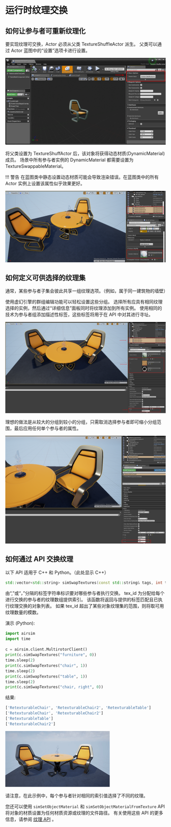 # 运行时纹理交换

## 如何让参与者可重新纹理化


要实现纹理可交换，Actor 必须从父类 TextureShuffleActor 派生。
父类可以通过 Actor 蓝图中的“设置”选项卡进行设置。


![Parent Class](images/tex_shuffle_actor.png)

将父类设置为 TextureShuffActor 后，该对象将获得动态材质(DynamicMaterial) 成员。
场景中所有参与者实例的 DynamicMaterial 都需要设置为 TextureSwappableMaterial。


!!! 警告
    在蓝图类中静态设置动态材质可能会导致渲染错误。在蓝图类中的所有 Actor 实例上设置该属性似乎效果更好。


![TextureSwappableMaterial](images/tex_swap_material.png)

## 如何定义可供选择的纹理集

通常，某些参与者子集会彼此共享一组纹理选项。（例如，属于同一建筑物的墙壁）


使用虚幻引擎的群组编辑功能可以轻松设置这些分组。
选择所有应具有相同纹理选择的实例，然后通过“详细信息”面板同时将纹理添加到所有实例。
使用相同的技术为参与者组添加描述性标签，这些标签将用于在 API 中对其进行寻址。


![Group Editing](images/tex_swap_group_editing.png)


理想的做法是从较大的分组到较小的分组，只需取消选择参与者即可缩小分组范围，最后应用任何单个参与者的属性。


![Subset Editing](images/tex_swap_subset.png)

## 如何通过 API 交换纹理

以下 API 适用于 C++ 和 Python。（此处显示 C++）


```C++
std::vector<std::string> simSwapTextures(const std::string& tags, int tex_id);
```

由“,”或“，”分隔的标签字符串标识要对哪些参与者执行交换。
tex_id 为分配给每个进行交换的参与者的纹理数组提供索引。
该函数将返回与提供的标签匹配且已执行纹理交换的对象列表。
如果 tex_id 超出了某些对象纹理集的范围，则将取可用纹理数量的模数。


演示 (Python):

```Python
import airsim
import time

c = airsim.client.MultirotorClient()
print(c.simSwapTextures("furniture", 0))
time.sleep(2)
print(c.simSwapTextures("chair", 1))
time.sleep(2)
print(c.simSwapTextures("table", 1))
time.sleep(2)
print(c.simSwapTextures("chair, right", 0))
```

结果:

```bash
['RetexturableChair', 'RetexturableChair2', 'RetexturableTable']
['RetexturableChair', 'RetexturableChair2']
['RetexturableTable']
['RetexturableChair2']
```

![Demo](images/tex_swap_demo.gif)


请注意，在此示例中，每个参与者针对相同的索引值选择了不同的纹理。

您还可以使用 `simSetObjectMaterial` 和 `simSetObjectMaterialFromTexture` API 将对象的材质设置为任何材质资源或纹理的文件路径。
有关使用这些 API 的更多信息，请参阅 [纹理 API](apis.md#texture-apis) 。


